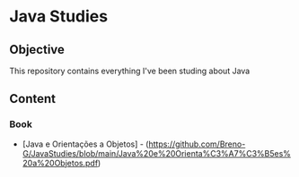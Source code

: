 # Java Studies

## Objective

This repository contains everything I've been studing about Java

## Content

### Book

* [Java e Orientações a Objetos] - (https://github.com/Breno-G/JavaStudies/blob/main/Java%20e%20Orienta%C3%A7%C3%B5es%20a%20Objetos.pdf)
